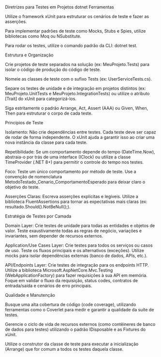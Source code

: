 Diretrizes para Testes em Projetos dotnet
Ferramentas

Utilize o framework xUnit para estruturar os cenários de teste e fazer as asserções.

Para implementar padrões de teste como Mocks, Stubs e Spies, utilize bibliotecas como Moq ou NSubstitute.

Para rodar os testes, utilize o comando padrão da CLI: dotnet test.

Estrutura e Organização

Crie projetos de teste separados na solução (ex: MeuProjeto.Tests) para isolar o código de produção do código de teste.

Nomeie as classes de teste com o sufixo Tests (ex: UserServiceTests.cs).

Separe os testes de unidade e de integração em projetos distintos (ex: MeuProjeto.UnitTests e MeuProjeto.IntegrationTests) ou utilize o atributo [Trait] do xUnit para categorizá-los.

Siga estritamente o padrão Arrange, Act, Assert (AAA) ou Given, When, Then para estruturar o corpo de cada teste.

Princípios de Teste

Isolamento: Não crie dependências entre testes. Cada teste deve ser capaz de rodar de forma independente. O xUnit ajuda a garantir isso ao criar uma nova instância da classe para cada teste.

Repetibilidade: Se um comportamento depende do tempo (DateTime.Now), abstraia-o por trás de uma interface (IClock) ou utilize a classe TimeProvider (.NET 8+) para permitir o controle do tempo nos testes.

Foco: Teste um único comportamento por método de teste. Use a convenção de nomenclatura MetodoTestado_Cenario_ComportamentoEsperado para deixar claro o objetivo do teste.

Asserções Claras: Escreva asserções explícitas e legíveis. Utilize a biblioteca FluentAssertions para tornar as expectativas mais claras (ex: resultado.Should().NotBeNull();).

Estratégia de Testes por Camada

Domain Layer: Crie testes de unidade para todas as entidades e objetos de valor. Teste exaustivamente todas as regras de negócio, variações e invariantes, sem depender de recursos externos.

Application/Use Cases Layer: Crie testes para todos os serviços ou casos de uso. Teste os fluxos principais e os alternativos (exceções). Utilize mocks para isolar dependências externas (banco de dados, APIs, etc.).

API/Endpoints Layer: Crie testes de integração para os endpoints HTTP. Utilize a biblioteca Microsoft.AspNetCore.Mvc.Testing (WebApplicationFactory) para fazer requisições à sua API em memória. Foque em validar o fluxo da requisição, status codes, contratos de entrada/saída e cenários de erro principais.

Qualidade e Manutenção

Busque uma alta cobertura de código (code coverage), utilizando ferramentas como o Coverlet para medir e garantir a qualidade da suíte de testes.

Gerencie o ciclo de vida de recursos externos (como contêineres de banco de dados para testes) utilizando o padrão IDisposable e as Fixtures do xUnit.

Utilize o construtor da classe de teste para executar a inicialização (Arrange) que for comum a todos os testes daquela classe.